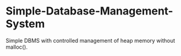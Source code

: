 # Simple-Database-Management-System
Simple DBMS with controlled management of heap memory without malloc().
